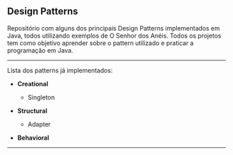 ## Design Patterns

Repositório com alguns dos principais Design Patterns implementados em Java, todos utilizando exemplos de O Senhor dos Anéis. 
Todos os projetos tem como objetivo aprender sobre o pattern utilizado e praticar a programação em Java.

---

Lista dos patterns já implementados: 

- **Creational** 
    - Singleton

- **Structural** 
    - Adapter

- **Behavioral** 

---
